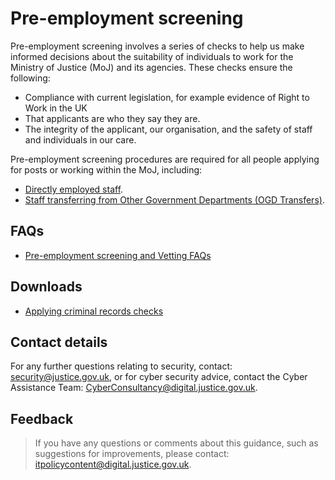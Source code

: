 # Pre-employment screening

Pre-employment screening involves a series of checks to help us make informed decisions about the suitability of individuals to work for the Ministry of Justice \(MoJ\) and its agencies. These checks ensure the following:

-   Compliance with current legislation, for example evidence of Right to Work in the UK
-   That applicants are who they say they are.
-   The integrity of the applicant, our organisation, and the safety of staff and individuals in our care.

Pre-employment screening procedures are required for all people applying for posts or working within the MoJ, including:

-   [Directly employed staff](https://intranet.justice.gov.uk/guidance/hr/recruitment/security-vetting/directly-employed-staff/).
-   [Staff transferring from Other Government Departments \(OGD Transfers\)](https://intranet.justice.gov.uk/guidance/hr/recruitment/ogd-transfers-within-civil-service/).

## FAQs

-   [Pre-employment screening and Vetting FAQs](https://intranet.justice.gov.uk/documents/2018/01/pre-employment-screening-and-vetting-faqs.docx)

## Downloads

-   [Applying criminal records checks](https://intranet.justice.gov.uk/documents/2018/03/applying-criminal-records.doc)

## Contact details

For any further questions relating to security, contact: [security@justice.gov.uk](mailto:security@justice.gov.uk), or for cyber security advice, contact the Cyber Assistance Team: [CyberConsultancy@digital.justice.gov.uk](mailto:CyberConsultancy@digital.justice.gov.uk).

## Feedback

> If you have any questions or comments about this guidance, such as suggestions for improvements, please contact: [itpolicycontent@digital.justice.gov.uk](mailto:itpolicycontent@digital.justice.gov.uk).

